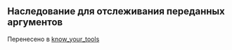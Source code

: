 ## Наследование для отслеживания переданных аргументов

Перенесено в [know_your_tools](../know_your_tools/inherit_for_verify)